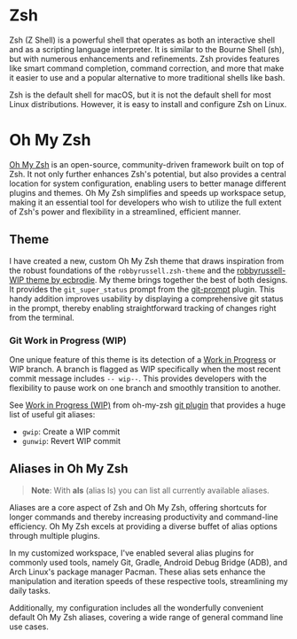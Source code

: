 # Zsh

Zsh (Z Shell) is a powerful shell that operates as both an interactive shell and as a scripting language interpreter. It
is similar to the Bourne Shell (sh), but with numerous enhancements and refinements. Zsh provides features like smart
command completion, command correction, and more that make it easier to use and a popular alternative to more
traditional shells like bash.

Zsh is the default shell for macOS, but it is not the default shell for most Linux distributions. However, it is easy to
install and configure Zsh on Linux.

# Oh My Zsh

[Oh My Zsh](https://ohmyz.sh/) is an open-source, community-driven framework built on top of Zsh. It not only further
enhances Zsh's
potential, but also provides a central location for system configuration, enabling users to better manage different
plugins and themes. Oh My Zsh simplifies and speeds up workspace setup, making it an essential tool for developers who
wish to utilize the full extent of Zsh's power and flexibility in a streamlined, efficient manner.

## Theme

I have created a new, custom Oh My Zsh theme that draws inspiration from the robust foundations of
the `robbyrussell.zsh-theme` and the [robbyrussell-WIP theme by ecbrodie][rrWIP]. My theme brings together the best of
both designs. It provides the `git_super_status` prompt from the [git-prompt] plugin. This handy addition improves
usability by displaying a comprehensive git status in the prompt, thereby enabling straightforward tracking of changes
right from the terminal.

### Git Work in Progress (WIP)

One unique feature of this theme is its detection of a [Work in Progress](branchWIP) or WIP branch. A branch is flagged
as WIP specifically when the most recent commit message includes `-- wip--`. This provides developers with the
flexibility to pause work on one branch and smoothly transition to another.

See [Work in Progress (WIP)](branchWIP) from oh-my-zsh [git plugin](gitPlugin) that provides a huge list of useful git
aliases:

- `gwip`: Create a WIP commit
- `gunwip`: Revert WIP commit

## Aliases in Oh My Zsh

> **Note**: With **als** (alias ls) you can list all currently available aliases.

Aliases are a core aspect of Zsh and Oh My Zsh, offering shortcuts for longer commands and thereby increasing
productivity and command-line efficiency. Oh My Zsh excels at providing a diverse buffet of alias options through
multiple plugins.

In my customized workspace, I've enabled several alias plugins for commonly used tools, namely Git, Gradle, Android
Debug Bridge (ADB), and Arch Linux's package manager Pacman. These alias sets enhance the manipulation and iteration
speeds of these respective tools, streamlining my daily tasks.

Additionally, my configuration includes all the wonderfully convenient default Oh My Zsh aliases, covering a wide range
of general command line use cases.


[rrWIP]: https://github.com/ecbrodie/robbyrussell-WIP-theme/

[git-prompt]: https://github.com/ohmyzsh/ohmyzsh/tree/master/plugins/git-prompt

[branchWIP]: https://github.com/ohmyzsh/ohmyzsh/tree/master/plugins/git#work-in-progress-wip

[gitPlugin]: https://github.com/ohmyzsh/ohmyzsh/tree/master/plugins/git
